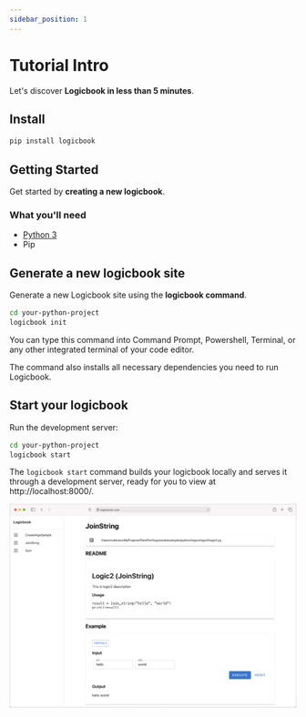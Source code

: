 ```yaml
---
sidebar_position: 1
---
```


# Tutorial Intro

Let's discover **Logicbook in less than 5 minutes**.

## Install
```bash
pip install logicbook
```

## Getting Started

Get started by **creating a new logicbook**.

### What you'll need

- [Python 3](https://www.python.org/downloads/) 
- Pip

## Generate a new logicbook site

Generate a new Logicbook site using the **logicbook command**.

```bash
cd your-python-project
logicbook init
```

You can type this command into Command Prompt, Powershell, Terminal, or any other integrated terminal of your code editor.

The command also installs all necessary dependencies you need to run Logicbook.

## Start your logicbook

Run the development server:

```bash
cd your-python-project
logicbook start
```

The `logicbook start` command builds your logicbook locally and serves it through a development server, ready for you to view at http://localhost:8000/.

![Docs Version Dropdown](/img/tutorial/example.png)